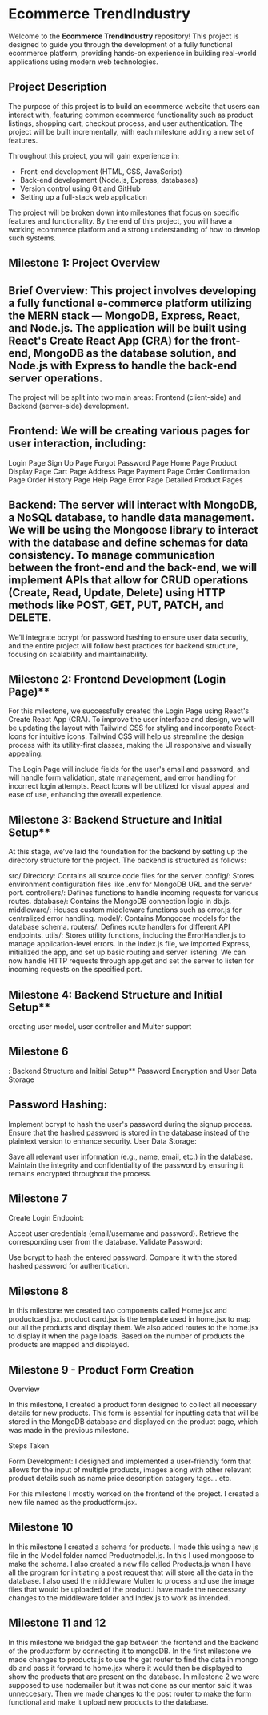 
# Ecommerce TrendIndustry

Welcome to the **Ecommerce TrendIndustry** repository! This project is designed to guide you through the development of a fully functional ecommerce platform, providing hands-on experience in building real-world applications using modern web technologies.

## Project Description

The purpose of this project is to build an ecommerce website that users can interact with, featuring common ecommerce functionality such as product listings, shopping cart, checkout process, and user authentication. The project will be built incrementally, with each milestone adding a new set of features.

Throughout this project, you will gain experience in:
- Front-end development (HTML, CSS, JavaScript)
- Back-end development (Node.js, Express, databases)
- Version control using Git and GitHub
- Setting up a full-stack web application

The project will be broken down into milestones that focus on specific features and functionality. By the end of this project, you will have a working ecommerce platform and a strong understanding of how to develop such systems.

## Milestone 1: Project Overview
## Brief Overview: This project involves developing a fully functional e-commerce platform utilizing the MERN stack — MongoDB, Express, React, and Node.js. The application will be built using React's Create React App (CRA) for the front-end, MongoDB as the database solution, and Node.js with Express to handle the back-end server operations.

The project will be split into two main areas: Frontend (client-side) and Backend (server-side) development.

## Frontend: We will be creating various pages for user interaction, including:

Login Page
Sign Up Page
Forgot Password Page
Home Page
Product Display Page
Cart Page
Address Page
Payment Page
Order Confirmation Page
Order History Page
Help Page
Error Page
Detailed Product Pages

## Backend: The server will interact with MongoDB, a NoSQL database, to handle data management. We will be using the Mongoose library to interact with the database and define schemas for data consistency. To manage communication between the front-end and the back-end, we will implement APIs that allow for CRUD operations (Create, Read, Update, Delete) using HTTP methods like POST, GET, PUT, PATCH, and DELETE.

We’ll integrate bcrypt for password hashing to ensure user data security, and the entire project will follow best practices for backend structure, focusing on scalability and maintainability.

## Milestone 2: Frontend Development (Login Page)**
For this milestone, we successfully created the Login Page using React's Create React App (CRA). To improve the user interface and design, we will be updating the layout with Tailwind CSS for styling and incorporate React-Icons for intuitive icons. Tailwind CSS will help us streamline the design process with its utility-first classes, making the UI responsive and visually appealing.

The Login Page will include fields for the user's email and password, and will handle form validation, state management, and error handling for incorrect login attempts. React Icons will be utilized for visual appeal and ease of use, enhancing the overall experience.

## Milestone 3: Backend Structure and Initial Setup**
At this stage, we’ve laid the foundation for the backend by setting up the directory structure for the project. The backend is structured as follows:

src/ Directory: Contains all source code files for the server.
config/: Stores environment configuration files like .env for MongoDB URL and the server port.
controllers/: Defines functions to handle incoming requests for various routes.
database/: Contains the MongoDB connection logic in db.js.
middleware/: Houses custom middleware functions such as error.js for centralized error handling.
model/: Contains Mongoose models for the database schema.
routers/: Defines route handlers for different API endpoints.
utils/: Stores utility functions, including the ErrorHandler.js to manage application-level errors.
In the index.js file, we imported Express, initialized the app, and set up basic routing and server listening. We can now handle HTTP requests through app.get and set the server to listen for incoming requests on the specified port.

## Milestone 4: Backend Structure and Initial Setup**
creating user model, user controller and Multer support

## Milestone 6
: Backend Structure and Initial Setup** Password Encryption and User Data Storage

## Password Hashing:

Implement bcrypt to hash the user's password during the signup process. Ensure that the hashed password is stored in the database instead of the plaintext version to enhance security. User Data Storage:

Save all relevant user information (e.g., name, email, etc.) in the database. Maintain the integrity and confidentiality of the password by ensuring it remains encrypted throughout the process.

## Milestone 7
Create Login Endpoint:

Accept user credentials (email/username and password). Retrieve the corresponding user from the database. Validate Password:

Use bcrypt to hash the entered password. Compare it with the stored hashed password for authentication.

## Milestone 8
In this milestone we created two components called Home.jsx and productcard.jsx. product card.jsx is the template used in home.jsx to map out all the products and display them. We also added routes to the home.jsx to display it when the page loads. Based on the number of products the products are mapped and displayed.

## Milestone 9 - Product Form Creation
Overview

In this milestone, I created a product form designed to collect all necessary details for new products. This form is essential for inputting data that will be stored in the MongoDB database and displayed on the product page, which was made in the previous milestone.

Steps Taken

Form Development: I designed and implemented a user-friendly form that allows for the input of multiple products, images along with other relevant product details such as name price description catagory tags... etc.

For this milestone I mostly worked on the frontend of the project. I created a new file named as the productform.jsx.

## Milestone 10
In this milestone I created a schema for products. I made this using a new js file in the Model folder named Productmodel.js. In this I used mongoose to make the schema. I also created a new file called Products.js when I have all the program for initiating a post request that will store all the data in the database. I also used the middleware Multer to process and use the image files that would be uploaded of the product.I have made the neccessary changes to the middleware folder and Index.js to work as intended.

## Milestone 11 and 12
In this milestone we bridged the gap between the frontend and the backend of the productform by connecting it to mongoDB. In the first milestone we made changes to products.js to use the get router to find the data in mongo db and pass it forward to home.jsx where it would then be displayed to show the products that are present on the database. In milestone 2 we were supposed to use nodemailer but it was not done as our mentor said it was unneccesary. Then we made changes to the post router to make the form functional and make it upload new products to the database.

